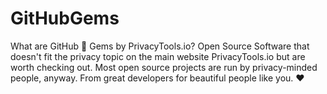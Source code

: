 # GitHubGems
What are GitHub 💎 Gems by PrivacyTools.io? Open Source Software that doesn't fit the privacy topic on the main website PrivacyTools.io but are worth checking out. Most open source projects are run by privacy-minded people, anyway. From great developers for beautiful people like you. ❤️
